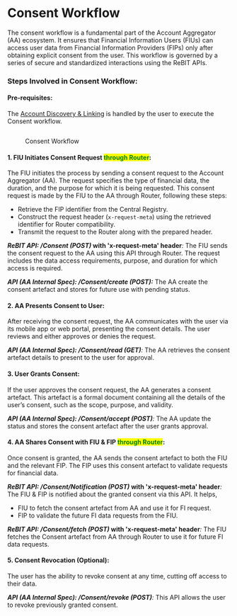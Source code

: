 # Consent Workflow

The consent workflow is a fundamental part of the Account Aggregator (AA) ecosystem. It ensures that Financial Information Users (FIUs) can access user data from Financial Information Providers (FIPs) only after obtaining explicit consent from the user. This workflow is governed by a series of secure and standardized interactions using the ReBIT APIs.

### **Steps Involved in Consent Workflow:**

#### Pre-requisites:

The [Account Discovery & Linking](account-discovery-and-linking.md) is handled by the user to execute the Consent workflow.

<figure><img src="https://lh7-rt.googleusercontent.com/docsz/AD_4nXfldUHurAqJFFUH1yDIOAEoxa2n666KTxfbGkOHF3XeDubtIhV0stST_y65hQEC1jYNxSbFRfsn_I-IHBqe9vkFIAHMRNK48ni2m0xjTKTe-ezJAQyys4rr2t1Uo-0KXfizZi7_Dw?key=bdSmp_LkiJMKaUQLHEN9__RS" alt=""><figcaption><p>Consent Workflow</p></figcaption></figure>

#### **1. FIU Initiates Consent Request&#x20;**<mark style="color:green;">**through Router**</mark>**:**

The FIU initiates the process by sending a consent request to the Account Aggregator (AA). The request specifies the type of financial data, the duration, and the purpose for which it is being requested. This consent request is made by the FIU to the AA through Router, following these steps:

* Retrieve the FIP identifier from the Central Registry.
* Construct the request header (`x-request-meta`) using the retrieved identifier for Router compatibility.
* Transmit the request to the Router along with the prepared header.

_**ReBIT API: /Consent (POST)**_**&#x20;with 'x-request-meta' header**_:_ The FIU sends the consent request to the AA using this API through Router. The request includes the data access requirements, purpose, and duration for which access is required.

_**API (AA Internal Spec): /Consent/create (POST):**_ The AA create the consent artefact and stores for future use with pending status.

#### **2. AA Presents Consent to User:**

After receiving the consent request, the AA communicates with the user via its mobile app or web portal, presenting the consent details. The user reviews and either approves or denies the request.

_**API (AA Internal Spec): /Consent/read (GET)**:_ The AA retrieves the consent artefact details to present to the user for approval.

#### **3. User Grants Consent:**

If the user approves the consent request, the AA generates a consent artefact. This artefact is a formal document containing all the details of the user’s consent, such as the scope, purpose, and validity.

_**API (AA Internal Spec): /Consent/accept (POST)**:_ The AA update the status and stores the consent artefact after the user grants approval.

#### **4. AA Shares Consent with FIU & FIP&#x20;**<mark style="color:green;">**through Router**</mark>**:**

Once consent is granted, the AA sends the consent artefact to both the FIU and the relevant FIP. The FIP uses this consent artefact to validate requests for financial data.

_**ReBIT API: /Consent/Notification (POST)**_**&#x20;with 'x-request-meta' header**_:_ The FIU & FIP is notified about the granted consent via this API. It helps,&#x20;

* FIU to fetch the consent artefact from AA and use it for FI request.
* FIP to validate the future FI data requests from the FIU.

_**ReBIT API: /Consent/fetch (POST)**_**&#x20;with 'x-request-meta' header**_:_ The FIU fetches the Consent artefact from AA through Router to use it for future FI data requests.

#### **5. Consent Revocation (Optional):**

The user has the ability to revoke consent at any time, cutting off access to their data.

_**API (AA Internal Spec): /Consent/revoke (POST)**:_ This API allows the user to revoke previously granted consent.
